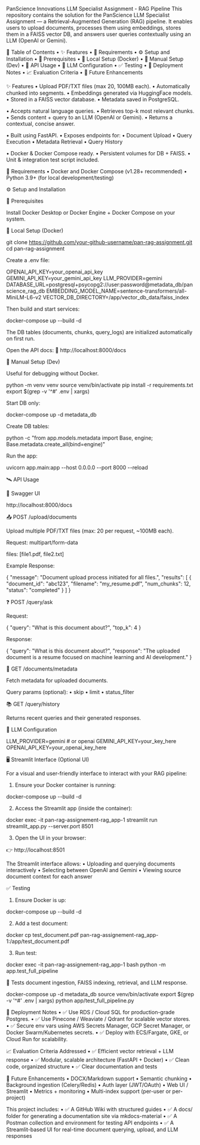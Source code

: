 PanScience Innovations LLM Specialist Assignment - RAG Pipeline
This repository contains the solution for the PanScience LLM Specialist Assignment — a Retrieval-Augmented Generation (RAG) pipeline. It enables users to upload documents, processes them using embeddings, stores them in a FAISS vector DB, and answers user queries contextually using an LLM (OpenAI or Gemini).

📁 Table of Contents
•   ✨ Features
•   🔧 Requirements
•   ⚙️ Setup and Installation
•   📌 Prerequisites
•   🐳 Local Setup (Docker)
•   🧲 Manual Setup (Dev)
•   🥪 API Usage
•   🧠 LLM Configuration
•   ✅ Testing
•   🚀 Deployment Notes
•   📈 Evaluation Criteria
•   🔮 Future Enhancements

✨ Features
•   Upload PDF/TXT files (max 20, 100MB each).
•   Automatically chunked into segments.
•   Embeddings generated via HuggingFace models.
•   Stored in a FAISS vector database.
•   Metadata saved in PostgreSQL.

•   Accepts natural language queries.
•   Retrieves top-k most relevant chunks.
•   Sends content + query to an LLM (OpenAI or Gemini).
•   Returns a contextual, concise answer.

•   Built using FastAPI.
•   Exposes endpoints for:
    •   Document Upload
    •   Query Execution
    •   Metadata Retrieval
    •   Query History

•   Docker & Docker Compose ready.
•   Persistent volumes for DB + FAISS.
•   Unit & integration test script included.

🔧 Requirements
•   Docker and Docker Compose (v1.28+ recommended)
•   Python 3.9+ (for local development/testing)

⚙️ Setup and Installation

📌 Prerequisites

Install Docker Desktop or Docker Engine + Docker Compose on your system.

🐳 Local Setup (Docker)

git clone https://github.com/your-github-username/pan-rag-assignment.git
cd pan-rag-assignment

Create a .env file:

OPENAI_API_KEY=your_openai_api_key
GEMINI_API_KEY=your_gemini_api_key
LLM_PROVIDER=gemini
DATABASE_URL=postgresql+psycopg2://user:password@metadata_db/panscience_rag_db
EMBEDDING_MODEL_NAME=sentence-transformers/all-MiniLM-L6-v2
VECTOR_DB_DIRECTORY=/app/vector_db_data/faiss_index

Then build and start services:

docker-compose up --build -d

The DB tables (documents, chunks, query_logs) are initialized automatically on first run.

Open the API docs:
📍 http://localhost:8000/docs

🧲 Manual Setup (Dev)

Useful for debugging without Docker.

python -m venv venv
source venv/bin/activate
pip install -r requirements.txt
export $(grep -v '^#' .env | xargs)

Start DB only:

docker-compose up -d metadata_db

Create DB tables:

python -c "from app.models.metadata import Base, engine; Base.metadata.create_all(bind=engine)"

Run the app:

uvicorn app.main:app --host 0.0.0.0 --port 8000 --reload

🛰 API Usage

🧽 Swagger UI

http://localhost:8000/docs

📤 POST /upload/documents

Upload multiple PDF/TXT files (max: 20 per request, ~100MB each).

Request: multipart/form-data

files: [file1.pdf, file2.txt]

Example Response:

{
  "message": "Document upload process initiated for all files.",
  "results": [
    {
      "document_id": "abc123",
      "filename": "my_resume.pdf",
      "num_chunks": 12,
      "status": "completed"
    }
  ]
}

❓ POST /query/ask

Request:

{
  "query": "What is this document about?",
  "top_k": 4
}

Response:

{
  "query": "What is this document about?",
  "response": "The uploaded document is a resume focused on machine learning and AI development."
}

📄 GET /documents/metadata

Fetch metadata for uploaded documents.

Query params (optional):
•   skip
•   limit
•   status_filter

📚 GET /query/history

Returns recent queries and their generated responses.

🔐 LLM Configuration

LLM_PROVIDER=gemini  # or openai
GEMINI_API_KEY=your_key_here
OPENAI_API_KEY=your_openai_key_here

🖥️ Streamlit Interface (Optional UI)

For a visual and user-friendly interface to interact with your RAG pipeline:
1.  Ensure your Docker container is running:

docker-compose up --build -d

2.  Access the Streamlit app (inside the container):

docker exec -it pan-rag-assignement-rag_app-1 streamlit run streamlit_app.py --server.port 8501

3.  Open the UI in your browser:

👉 http://localhost:8501

The Streamlit interface allows:
•   Uploading and querying documents interactively
•   Selecting between OpenAI and Gemini
•   Viewing source document context for each answer

✅ Testing
1.  Ensure Docker is up:

docker-compose up --build -d

2.  Add a test document:

docker cp test_document.pdf pan-rag-assignement-rag_app-1:/app/test_document.pdf

3.  Run test:

docker exec -it pan-rag-assignement-rag_app-1 bash
python -m app.test_full_pipeline

📅 Tests document ingestion, FAISS indexing, retrieval, and LLM response.

docker-compose up -d metadata_db
source venv/bin/activate
export $(grep -v '^#' .env | xargs)
python app/test_full_pipeline.py

🚀 Deployment Notes
•   ✅ Use RDS / Cloud SQL for production-grade Postgres.
•   ✅ Use Pinecone / Weaviate / Qdrant for scalable vector stores.
•   ✅ Secure env vars using AWS Secrets Manager, GCP Secret Manager, or Docker Swarm/Kubernetes secrets.
•   ✅ Deploy with ECS/Fargate, GKE, or Cloud Run for scalability.

📈 Evaluation Criteria Addressed
•   ✅ Efficient vector retrieval + LLM response
•   ✅ Modular, scalable architecture (FastAPI + Docker)
•   ✅ Clean code, organized structure
•   ✅ Clear documentation and tests

🔮 Future Enhancements
•   DOCX/Markdown support
•   Semantic chunking
•   Background ingestion (Celery/Redis)
•   Auth layer (JWT/OAuth)
•   Web UI / Streamlit
•   Metrics + monitoring
•   Multi-index support (per-user or per-project)

This project includes:
•   ✅ A GitHub Wiki with structured guides
•   ✅ A docs/ folder for generating a documentation site via mkdocs-material
•   ✅ A Postman collection and environment for testing API endpoints
•   ✅ A Streamlit-based UI for real-time document querying, upload, and LLM responses
